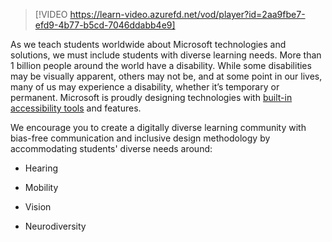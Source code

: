 > [!VIDEO https://learn-video.azurefd.net/vod/player?id=2aa9fbe7-efd9-4b77-b5cd-7046ddabb4e9]

As we teach students worldwide about Microsoft technologies and solutions, we must include students with diverse learning needs. More than 1 billion people around the world have a disability. While some disabilities may be visually apparent, others may not be, and at some point in our lives, many of us may experience a disability, whether it’s temporary or permanent. Microsoft is proudly designing technologies with [built-in accessibility tools](https://www.microsoft.com/accessibility) and features. 

We encourage you to create a digitally diverse learning community with bias-free communication and inclusive design methodology by accommodating students' diverse needs around: 

- Hearing 

- Mobility 

- Vision 

- Neurodiversity 

